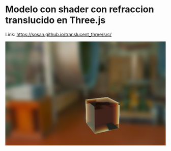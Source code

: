 # Modelo con shader con refraccion translucido en Three.js

Link:
https://sosan.github.io/translucent_three/src/

![Imagen](imagen.png?raw=true "Imagen")
